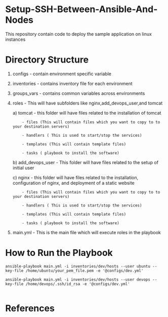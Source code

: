 # Setup-SSH-Between-Ansible-And-Nodes

This repository contain code to deploy the sample application on linux instances

# Directory Structure

1.  configs - contain environment specific variable
2.  inventories - contains inventory file for each environment
3.  groups_vars - contains common variables across environments
4.  roles - This will have subfolders like nginx,add_devops_user,and tomcat

    a) tomcat - this folder will have files related to the installation of tomcat

            - files (This will contain files which you want to copy to to your destination servers)

            - handlers ( This is used to start/stop the services)

            - templates (This will contain template files)

            - tasks ( playbook to install the software)

    b) add_devops_user - This folder will have files related to the setup of initial user

    c) nginx - this folder will have files related to the installation, configuration of nginx, and deployment of a static website

            - files (This will contain files which you want to copy to to your destination servers)

            - handlers ( This is used to start/stop the services)

            - templates (This will contain template files)

            - tasks ( playbook to install the software)

5.  main.yml - This is the main file which will execute roles in the playbook

# How to Run the Playbook

```
ansible-playbook main.yml -i inventories/dev/hosts --user ubuntu --key-file /home/ubuntu/your_pem_file.pem -e '@configs/dev.yml'

ansible-playbook main.yml -i inventories/dev/hosts --user devops --key-file /home/devops/.ssh/id_rsa -e '@configs/dev.yml'


```

# References
